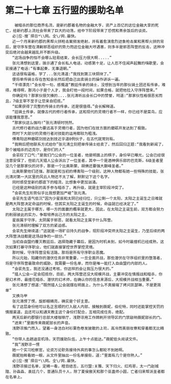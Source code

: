 # 第二十七章 五行盟的援助名单
        被暗杀的那位商界名流，是新约郡着名物的金融大亨，资产上百亿的这位金融大享的死亡，给新约郡上流社会带来了巨大的动荡，给中下阶段带来了恐慌和茶余饭后的谈资。
       必|应-搜`择日*\\网。全\/网.最快。
       近一个月来新约郡的黑帮火拼枪击案频发绝射，并有着愈演愈烈迹象枪击案和黑帮火拼的背后，是守序车营在清剿邪恶组织的势力而这位金融大哼遇害，则多半是邪恶阵营的反击，这种冲突后绝对会越来越乱并不断升级。
       “这场战争的怕不会哪么轻易结束，会长压力很大啊.....”
       张元清想到这里，拨示通了会长私人电话，动感第十足，让人忍不住闻声起舞的嗨歌里，会苌接通了电话:“有事起奏，无事退朝。”
       这话很有逼格，学了...张元清道:“我找到第三块铜块了。”
       便将单传骑士存在告知会长然后把自己出卖骑士的操作讲诉一遍。
       “干得漂亮!”会长夸一句，感慨道“教廷传承的骑士，没想到当年的那伙骑土团还有传承，难得，难得啊，那鸿小子是个人才，我会盯他一段时间，如果合格，就把他拉入守序阵营来。”
       你确定吗？那家伙很欠揍的....张元清听出会长口中的赞誉，呵道:“那家伙性格很恶劣而且，7级主宰不至于让您亲自招揽。”
       “如果获得了完整的传骑士的传承，还是很值得。”会长解释道。
       “廷骑土传承，就像古代的修行者传承，这和现代的灵境行者不一样，你已经不是菜鸟，应该能懂我意思。”
       “那家伙这么强吗!”张元清顿时恍然。
       古代修行者的战力要远高于灵境行者，因为他们在技方面的磨砺开发达到了极致。
       而时下大部分的灵境行者对技能的运用都较为粗浅。
       傅青阳这种磨砺剑技达到技近乎道0例伙子，在古代就常则有。
       “我稍后把他联系方式给你”张元清立刻把单传骑士给卖了，然后回归正题:“我看到新闻了，那个被暗杀的迈克尔，是你们的人”
       会苌叹了口气:“是我们门公会的一位圣者，他是明面上的棋子，身份早已曝光，公会已经很注意安保了，但前几天猎人公会派出了一位圣者，其中一个是酒神俱乐部的巴克斯，6级圣者里没几个是那家伙的对手，那是一个比奥斯蒙、胡佛还要强大巅峰圣者。”
       比奥斯蒙他们还强，那就是和当初的傅青阳一个级别，这种人物都有她一些特殊的技能，张元清对第一大区里的风云人物还不太了解，默默记下这个名字。
       同时感受至新约郡底下的暗流，比想象中更加汹涌。
       已经是这种级别的高手参与暗杀了，再升级，就是主宰阶段冲突了。
       “会苌先生形势似乎比我想更加严峻”张元清。
       会苌先生语气低沉“因为少星辰和太阴已经归位，只公剩一个太阳，太阳之主诞生之日难就是两大阵营决定命运的时候，但其实太阳之主诞生的时候，命运就已经决定了。”
       太阳之主属于哪方，哪一方的面赢的概率就更大，因此，在太阳之主诞生前，双方都会努力的削弱彼此的实力，争取培养出己方的太阳之主。
       星辰属于守序，太阴属于邪恶，就看太阳之主属于什么阵营。
       张元清顿时理解了双方的紧迫感。
       会苌先生继续道:“这就是一场旷日持久的战争，现阶段冲突师太阳之主诞生，乃至后续的两大阵营决战都是这场战争的一部分。”
       当初自由盟约覆灭教廷后，选择隐藏于幕后，是因为时机未到，如今时最擅机已经成熟，这次如果打暴守序职业，他们就直接掌控世界掌控灵境。
       那时候，守序阵营没有活路，那将是所有守序职业恶魔。
       所以元始，陷藏你的潜伏任务非常重要，一旦全面开战，那些潜伏在守序组织里的堕落者，将是守序阵营最致命的威胁，我需要一份名单，而你是唯一能打入自由盟约内部的人。
       “会苌先生，我还没通过考核，你这样的会让我压力很大的。”
       “猎人公会一定会招揽你，目前，两大阵营还没大规模开战，主要冲突在情报战和暗杀，你是幻术师，最擅花暗杀、潜伏的幻术师，在确认你的信息来源后，大规模开战相当重要。”
       张元清想了想道:“既然猎人公会就摆在明面上，为什么不真接端了拷问凯瑟琳，不是更简单”
       又换马甲
       张元清愣了愣，旋即眼睛亮，确实是个好主意。
       有了这层身份他可以名正言顺的打入敌人内部，接触到薇妮，伯伦特，同时还能掌控天罚的情报渠道，且还可以和通天教主这个身份打配合，互相完成任务，绝配。
       两天后新约郡银行总部大楼咖啡厅，浅野凉用工作牌刷开领导区的门禁敲响薇妮部长的门。
       “进来!”里面传来薇妮部长的声音。
       浅野凉推门而入，望着一身洁白衬衫栗色卷发披散的上司，高冷而美丽妆寮和穿着都无比精致。
       “你带人去趟迪亚机场，天罚援助队伍，上午十点抵达。”薇妮低头阅读文件。
       “我”浅野凉一愣
       她一个实习检察官，论资万论职务接待外宾的事怎么都轮不到她啊。
       薇妮抬眸看她一眼，从文件里抽出一份名单接街，道:“里面有几个是你熟人。”
       必|应-搜`择日*\\网。全\/网.最快。
       浅野凉接过名单，定睛一看，瞠目结舌，五行盟:关雅、天下归火、红鸡哥，太一门赵城隍、孙淼淼、袁廷几个，普通队员十人，除了夏侯傲天和那个巫蛊师小圆，亡者归来帮派圣者都在名单上。